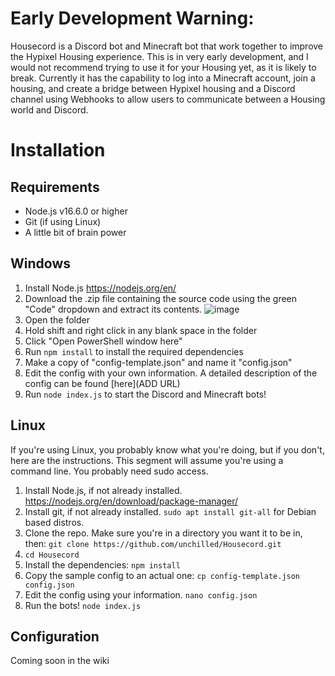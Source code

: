 # Early Development Warning:
Housecord is a Discord bot and Minecraft bot that work together to improve the Hypixel Housing experience. This is in very early development, and I would not recommend trying to use it for your Housing yet, as it is likely to break. Currently it has the capability to log into a Minecraft account, join a housing, and create a bridge between Hypixel housing and a Discord channel using Webhooks to allow users to communicate between a Housing world and Discord.

# Installation
## Requirements

 - Node.js v16.6.0 or higher
 - Git (if using Linux)
 - A little bit of brain power

## Windows
1. Install Node.js https://nodejs.org/en/
2. Download the .zip file containing the source code using the green "Code" dropdown and extract its contents.
![image](https://cdn.novlc.io/images/png/Pe2ND.png)
3. Open the folder
4. Hold shift and right click in any blank space in the folder
5. Click "Open PowerShell window here"
6. Run `npm install` to install the required dependencies
7. Make a copy of "config-template.json" and name it "config.json"
8. Edit the config with your own information. A detailed description of the config can be found [here](ADD URL)
9. Run `node index.js` to start the Discord and Minecraft bots!

## Linux
If you're using Linux, you probably know what you're doing, but if you don't, here are the instructions. This segment will assume you're using a command line. You probably need sudo access.
 1. Install Node.js, if not already installed. https://nodejs.org/en/download/package-manager/
 2. Install git, if not already installed. `sudo apt install git-all` for Debian based distros.
 3. Clone the repo. Make sure you're in a directory you want it to be in, then: `git clone https://github.com/unchilled/Housecord.git`
 4. `cd Housecord`
 5. Install the dependencies: `npm install`
 6. Copy the sample config to an actual one: `cp config-template.json config.json`
 7. Edit the config using your information. `nano config.json`
 8. Run the bots! `node index.js`

## Configuration
Coming soon in the wiki
